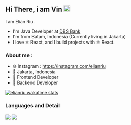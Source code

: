 

## Hi There, i am Vin <img src="https://media.giphy.com/media/hvRJCLFzcasrR4ia7z/giphy.gif" width="20px">

I am Elian Riu. 
- I'm Java Developer at [DBS Bank](https://dbs.com)
- I'm from Batam, Indonesia (Currently living in Jakarta)
- I love ⚛ React, and I build projects with ⚛ React.


### About me :
- 🌐 Instagram : https://instagram.com/elianriu
- 📌 Jakarta, Indonesia
- 📎 Frontend Developer
- 📎 Backend Developer

[![elianriu wakatime stats](https://github-readme-stats.vercel.app/api/wakatime?username=elianriu)](https://github.com/anuraghazra/github-readme-stats)

### Languages and Detail

<p>
    <img align="center" src="https://github-readme-stats.vercel.app/api?username=elianriu&count_private=true&show_icons=true&bg_color=F6F8FA&title_color=5069DF&hide=issues&icon_color=EB445E"/>
    <img align="center" src="https://github-readme-stats.vercel.app/api/top-langs/?username=elianriu&layout=compact&langs_count=10"/>

</p>
